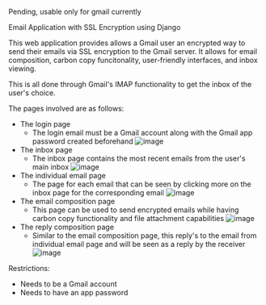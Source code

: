 Pending, usable only for gmail currently

Email Application with SSL Encryption using Django

This web application provides allows a Gmail user an encrypted way to send their emails via SSL encryption to the Gmail server.
It allows for email composition, carbon copy funcitonality, user-friendly interfaces, and inbox viewing.

This is all done through Gmail's IMAP functionality to get the inbox of the user's choice.

The pages involved are as follows:
  - The login page
      - The login email must be a Gmail account along with the Gmail app password created beforehand
![image](https://github.com/brucebalutan/Email-Application/assets/19336369/e7ead76c-096e-4b40-986e-f1076d88e077)
  - The inbox page
    - The inbox page contains the most recent emails from the user's main inbox
![image](https://github.com/brucebalutan/Email-Application/assets/19336369/b86e3c2c-2e8d-462b-b7ca-83e444a57fd9)
  - The individual email page
    - The page for each email that can be seen by clicking more on the inbox page for the corresponding email
![image](https://github.com/brucebalutan/Email-Application/assets/19336369/c6874adb-a304-44b7-8bd7-23ccaccf9af7)
  - The email composition page
    - This page can be used to send encrypted emails while having carbon copy functionality and file attachment capabilities
![image](https://github.com/brucebalutan/Email-Application/assets/19336369/9d017b9d-1d99-4bb7-af27-6dc33b313314)
  - The reply composition page
    - Similar to the email composition page, this reply's to the email from individual email page and will be seen as a reply by the receiver
![image](https://github.com/brucebalutan/Email-Application/assets/19336369/8c8f56fe-ce2f-4196-a4b7-c08a2004fd68)

Restrictions:
  - Needs to be a Gmail account
  - Needs to have an app password
